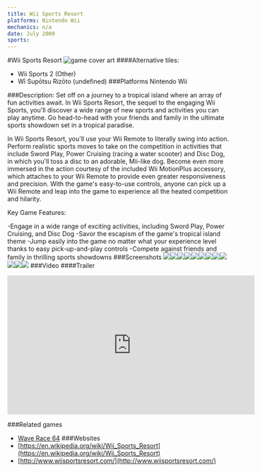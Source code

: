 ```yaml
---
title: Wii Sports Resort
platforms: Nintendo Wii
mechanics: n/a
date: July 2009
sports: 
---
```

#Wii Sports Resort
![game cover art](//images.igdb.com/igdb/image/upload/t_cover_big/vyihkhcjmdgwjmpxuem1.jpg "Logo Title Text 1")
####Alternative tiles:
* Wii Sports 2 (Other)
* Wī Supōtsu Rizōto (undefined)
###Platforms
Nintendo Wii

###Description:
Set off on a journey to a tropical island where an array of fun activities await. In Wii Sports Resort, the sequel to the engaging Wii Sports, you'll discover a wide range of new sports and activities you can play anytime. Go head-to-head with your friends and family in the ultimate sports showdown set in a tropical paradise. 
 
In Wii Sports Resort, you'll use your Wii Remote to literally swing into action. Perform realistic sports moves to take on the competition in activities that include Sword Play, Power Cruising (racing a water scooter) and Disc Dog, in which you'll toss a disc to an adorable, Mii-like dog. Become even more immersed in the action courtesy of the included Wii MotionPlus accessory, which attaches to your Wii Remote to provide even greater responsiveness and precision. With the game's easy-to-use controls, anyone can pick up a Wii Remote and leap into the game to experience all the heated competition and hilarity. 
 
Key Game Features: 
 
-Engage in a wide range of exciting activities, including Sword Play, Power Cruising, and Disc Dog 
-Savor the escapism of the game's tropical island theme 
-Jump easily into the game no matter what your experience level thanks to easy pick-up-and-play controls 
-Compete against friends and family in thrilling sports showdowns
###Screenshots
<a target="_blank" href="//images.igdb.com/igdb/image/upload/t_cover_big/pph3cha64bsvjjvdmmgy.jpg"><img src="//images.igdb.com/igdb/image/upload/t_thumb/pph3cha64bsvjjvdmmgy.jpg"/></a><a target="_blank" href="//images.igdb.com/igdb/image/upload/t_cover_big/alb4en9eirhgksyimyec.jpg"><img src="//images.igdb.com/igdb/image/upload/t_thumb/alb4en9eirhgksyimyec.jpg"/></a><a target="_blank" href="//images.igdb.com/igdb/image/upload/t_cover_big/piurqd0hnqbuxomz2ssq.jpg"><img src="//images.igdb.com/igdb/image/upload/t_thumb/piurqd0hnqbuxomz2ssq.jpg"/></a><a target="_blank" href="//images.igdb.com/igdb/image/upload/t_cover_big/zy1mbmwtlexxdjcya8iw.jpg"><img src="//images.igdb.com/igdb/image/upload/t_thumb/zy1mbmwtlexxdjcya8iw.jpg"/></a><a target="_blank" href="//images.igdb.com/igdb/image/upload/t_cover_big/gbp4aifesozldjz19x1i.jpg"><img src="//images.igdb.com/igdb/image/upload/t_thumb/gbp4aifesozldjz19x1i.jpg"/></a><a target="_blank" href="//images.igdb.com/igdb/image/upload/t_cover_big/q4uo55rsymutw8jsmf6l.jpg"><img src="//images.igdb.com/igdb/image/upload/t_thumb/q4uo55rsymutw8jsmf6l.jpg"/></a><a target="_blank" href="//images.igdb.com/igdb/image/upload/t_cover_big/nmkhqpbzh3gfe042ayso.jpg"><img src="//images.igdb.com/igdb/image/upload/t_thumb/nmkhqpbzh3gfe042ayso.jpg"/></a><a target="_blank" href="//images.igdb.com/igdb/image/upload/t_cover_big/qozewmsfz1zgmvb139zs.jpg"><img src="//images.igdb.com/igdb/image/upload/t_thumb/qozewmsfz1zgmvb139zs.jpg"/></a><a target="_blank" href="//images.igdb.com/igdb/image/upload/t_cover_big/jo1bg7g0ee4x5rvihwxv.jpg"><img src="//images.igdb.com/igdb/image/upload/t_thumb/jo1bg7g0ee4x5rvihwxv.jpg"/></a><a target="_blank" href="//images.igdb.com/igdb/image/upload/t_cover_big/orhp3sishdegntrupsax.jpg"><img src="//images.igdb.com/igdb/image/upload/t_thumb/orhp3sishdegntrupsax.jpg"/></a><a target="_blank" href="//images.igdb.com/igdb/image/upload/t_cover_big/muqeui5btbyvig3iv4dd.jpg"><img src="//images.igdb.com/igdb/image/upload/t_thumb/muqeui5btbyvig3iv4dd.jpg"/></a><a target="_blank" href="//images.igdb.com/igdb/image/upload/t_cover_big/sc3q0nxmpaj3e45hdy1m.jpg"><img src="//images.igdb.com/igdb/image/upload/t_thumb/sc3q0nxmpaj3e45hdy1m.jpg"/></a>
###Video
####Trailer

<iframe width="560" height="315" src="https://www.youtube.com/embed/JcqPmTksZg4" frameborder="0" allowfullscreen></iframe>

###Related games
* [Wave Race 64](/games/wave-race-64-3629/)
###Websites
* [https://en.wikipedia.org/wiki/Wii_Sports_Resort](https://en.wikipedia.org/wiki/Wii_Sports_Resort)
* [http://www.wiisportsresort.com/](http://www.wiisportsresort.com/)

